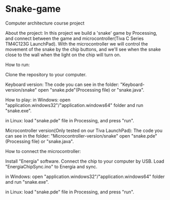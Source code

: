 # Snake-game


Computer architecture course project

About the project:
In this project we build a 'snake' game by Processing,
and connect between the game and microcontroller(Tiva C Series TM4C123G LaunchPad).
With the microcontroller we will control the movement of the snake by the chip buttons,
and we'll see when the snake close to the wall when the light on the chip will turn on.


How to run:

Clone the repository to your computer.

Keyboard version:
The code you can see in the folder:
"Keyboard-version/snake"
open "snake.pde"(Processing file)
or "snake.java".

How to play:
in Windows:
open "application.windows32"/"application.windows64" folder
and run "snake.exe".

in Linux:
load "snake.pde" file in Processing, and press "run".

Microcontroller version(Only tested on our Tiva LaunchPad):
The code you can see in the folder:
"Microcontroller-version/snake"
open "snake.pde"(Processing file)
or "snake.java".

How to connect the microcontroller:

Install "Energia" software.
Connect the chip to your computer by USB.
Load "EnergiaChipSync.ino" to Energia and sync.

in Windows:
open "application.windows32"/"application.windows64" folder
and run "snake.exe".

in Linux:
load "snake.pde" file in Processing, and press "run".